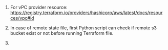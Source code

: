 

1. For vPC provider resource: https://registry.terraform.io/providers/hashicorp/aws/latest/docs/resources/vpc#id
2. In case of remote state file, first Python script can check if remote s3 bucket exist or not before running Terraform file. 

3. 

